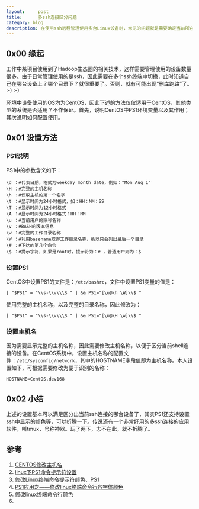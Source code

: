 ```yaml
---
layout:     post
title:      多ssh连接区分问题
category: blog
description: 在使用ssh远程管理使用多台Linux设备时，常见的问题就是需要确定当前所在的设备。以免在生产环境中做了不当操作而“跑路”。
---
```


## 0x00 缘起

工作中某项目使用到了Hadoop生态圈的相关技术，这样需要管理使用的设备数量很多。由于日常管理使用的是ssh，因此需要在多个ssh终端中切换，此时知道自己在哪台设备上？哪个目录下？就很重要了。否则，就有可能出现“删库跑路”了。 :-) :-)

环境中设备使用的OS均为CentOS，因此下述的方法仅仅适用于CentOS，其他类型的系统是否适用？不作保证。首先，说明CentOS中PS1环境变量以及其作用；其次说明如何配置使用。

## 0x01 设置方法

### PS1说明

PS1中的参数含义如下：

```
\d ：#代表日期，格式为weekday month date，例如："Mon Aug 1"   
\H ：#完整的主机名称   
\h ：#仅取主机的第一个名字  
\t ：#显示时间为24小时格式，如：HH：MM：SS   
\T ：#显示时间为12小时格式   
\A ：#显示时间为24小时格式：HH：MM   
\u ：#当前用户的账号名称   
\v ：#BASH的版本信息   
\w ：#完整的工作目录名称   
\W ：#利用basename取得工作目录名称，所以只会列出最后一个目录   
\# ：#下达的第几个命令   
\$ ：#提示字符，如果是root时，提示符为：# ，普通用户则为：$  
```

### 设置PS1

CentOS中设置PS1的文件是：`/etc/bashrc`，文件中设置PS1变量的值是：

```
[ "$PS1" = "\\s-\\v\\\$ " ] && PS1="[\u@\h \W]\\$ "
```

使用完整的主机名称，以及完整的目录名称，因此修改为：

```
[ "$PS1" = "\\s-\\v\\\$ " ] && PS1="[\u@\H \w]\\$ "
```

### 设置主机名

因为需要显示完整的主机名称，因此需要修改主机名称，以便于区分当前shell连接的设备。在CentOS系统中，设置主机名称的配置文件：`/etc/sysconfig/network`，其中的HOSTNAME字段值即为主机名称。本人设置如下，可根据需要修改为便于识别的名称：

```
HOSTNAME=CentOS.dev168
```

## 0x02 小结

上述的设置基本可以满足区分出当前ssh连接的哪台设备了，其实PS1还支持设置ssh中显示的颜色等，可以折腾一下。传说还有一个非常好用的多ssh连接的应用软件，叫tmux，号称神器。玩了两下，志不在此，就不折腾了。

## 参考
1. [CENTOS修改主机名](https://blog.csdn.net/forest_boy/article/details/5636696)
2. [linux下PS1命令提示符设置](https://www.jianshu.com/p/0ad354929baf)
3. [修改Linux终端命令提示符颜色、PS1](https://blog.csdn.net/zhangym199312/article/details/77600375)
4. [PS1应用之——修改linux终端命令行各字体颜色](https://www.cnblogs.com/Q--T/p/5394993.html)
5. [修改linux终端命令行颜色](https://www.cnblogs.com/menlsh/archive/2012/08/27/2659101.html)
6. []()
